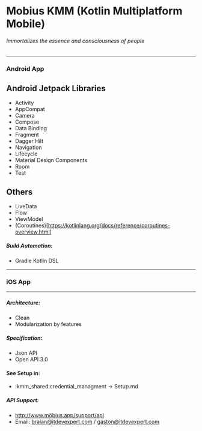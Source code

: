 # Mobius KMM (Kotlin Multiplatform Mobile)

###### Immortalizes the essence and consciousness of people

___

### Android App

Android Jetpack Libraries
 --------------
 * Activity
 * AppCompat
 * Camera
 * Compose
 * Data Binding
 * Fragment
 * Dagger Hilt
 * Navigation
 * Lifecycle
 * Material Design Components
 * Room
 * Test

  Others
  --------------
 * LiveData 
 * Flow
 * ViewModel
 * (Coroutines)[https://kotlinlang.org/docs/reference/coroutines-overview.html]
 
 ##### Build Automation:
  * Gradle Kotlin DSL

___
 
### iOS App
 
___

 
##### Architecture:
  * Clean
  * Modularization by features
  
##### Specification:
  * Json API
  * Open API 3.0
  
#### See Setup in:

 * :kmm_shared:credential_managment -> Setup.md
 
 ##### API Support:
  * http://www.möbius.app/support/api
  * Email: braian@itdevexpert.com / gaston@itdevexpert.com